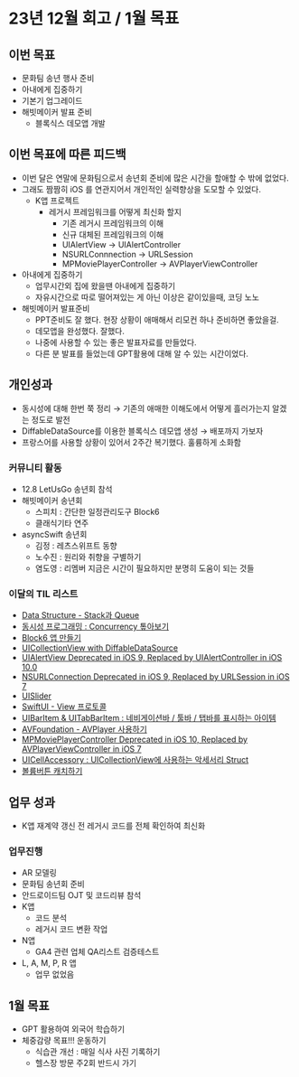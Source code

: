 # 23년 12월 회고 / 1월 목표


## 이번 목표

- 문화팀 송년 행사 준비
- 아내에게 집중하기
- 기본기 업그레이드
- 해빗메이커 발표 준비
    - 블록식스 데모앱 개발

## 이번 목표에 따른 피드백

- 이번 달은 연말에 문화팀으로서 송년회 준비에 많은 시간을 할애할 수 밖에 없었다.
- 그래도 짬짬히 iOS 를 연관지어서 개인적인 실력향상을 도모할 수 있었다.
    - K앱 프로젝트
        - 레거시 프레임워크를 어떻게 최신화 할지
            - 기존 레거시 프레임워크의 이해
            - 신규 대체된 프레임워크의 이해
            - UIAlertView → UIAlertController
            - NSURLConnnection → URLSession
            - MPMoviePlayerController → AVPlayerViewController
- 아내에게 집중하기
    - 업무시간외 집에 왔을땐 아내에게 집중하기
    - 자유시간으로 따로 떨어져있는 게 아닌 이상은 같이있을때, 코딩 노노
- 해빗메이커 발표준비
    - PPT준비도 잘 했다. 현장 상황이 애매해서 리모컨 하나 준비하면 좋았을걸.
    - 데모앱을 완성했다. 잘했다.
    - 나중에 사용할 수 있는 좋은 발표자료를 만들었다.
    - 다른 분 발표를 들었는데 GPT활용에 대해 알 수 있는 시간이었다.

## 개인성과

- 동시성에 대해 한번 쭉 정리 → 기존의 애매한 이해도에서 어떻게 흘러가는지 알겠는 정도로 발전
- DiffableDataSource를 이용한 블록식스 데모앱 생성 → 배포까지 가보자
- 프랑스어를 사용할 상황이 있어서 2주간 복기했다. 훌륭하게 소화함

### 커뮤니티 활동

- 12.8 LetUsGo 송년회 참석
- 해빗메이커 송년회
    - 스피치 : 간단한 일정관리도구 Block6
    - 클래식기타 연주
- asyncSwift 송년회
    - 김정 : 레츠스위프트 동향
    - 노수진 : 원리와 취향을 구별하기
    - 염도영 : 리멤버 지금은 시간이 필요하지만 분명히 도움이 되는 것들

### 이달의 TIL 리스트

- [Data Structure - Stack과 Queue](https://github.com/isGeekCode/TIL/blob/main/ComputerScience/cs_001_stackQeueue.md)
- [동시성 프로그래밍 : Concurrency 톺아보기](https://github.com/isGeekCode/TIL/blob/main/iOS-Concurrency/GCD_Total.md)
- [Block6 앱 만들기](https://github.com/isGeekCode/TIL/blob/main/Sample-App-List/sample_blockSix.md)
- [UICollectionView with DiffableDataSource](https://github.com/isGeekCode/TIL/blob/main/iOS-Framework-UIKit-UIResponder-UIView-UIScrollView/UICollectionView_30_Diffable.md)
- [UIAlertView Deprecated in iOS 9, Replaced by UIAlertController in iOS 10.0](https://github.com/isGeekCode/TIL/blob/main/iOS-Framework-Migration/AlertView.md)
- [NSURLConnection Deprecated in iOS 9, Replaced by URLSession in iOS 7](https://github.com/isGeekCode/TIL/blob/main/iOS-Framework-Migration/NSURLConnection.md)
- [UISlider](https://github.com/isGeekCode/TIL/blob/main/iOS-Framework-UIKit-UIResponder-UIView-UIControl/UIControl_UISlider.md)
- [SwiftUI - View 프로토콜](https://github.com/isGeekCode/TIL/blob/main/iOS-Framework-SwiftUI/SwiftUI_030_View.md)
- [UIBarItem & UITabBarItem : 네비게이션바 / 툴바 / 탭바를 표시하는 아이템](https://github.com/isGeekCode/TIL/blob/main/iOS-Framework-UIKit/UIBarItem_Guide.md)
- [AVFoundation - AVPlayer 사용하기](https://github.com/isGeekCode/TIL/blob/main/iOS-Foundation/AVFoundation_AVPlayer.md)
- [MPMoviePlayerController Deprecated in iOS 10, Replaced by AVPlayerViewController in iOS 7](https://github.com/isGeekCode/TIL/blob/main/iOS-Framework-Migration/MPMoviePlayer.md)
- [UICellAccessory : UICollectionView에 사용하는 악세서리 Struct](https://github.com/isGeekCode/TIL/blob/main/iOS-Framework-UIKit-UIResponder-UIView-UIScrollView/UICollectionView_41_-UICellAccessory.md)
- [볼륨버튼 캐치하기](https://github.com/isGeekCode/TIL/blob/main/iOS-Development/Detect_SystemVolume.md)

## 업무 성과

- K앱 재계약 갱신 전 레거시 코드를 전체 확인하여 최신화

### 업무진행

- AR 모델링
- 문화팀 송년회 준비
- 안드로이드팀 OJT 및 코드리뷰 참석
- K앱
    - 코드 분석
    - 레거시 코드 변환 작업
- N앱
    - GA4 관련 업체 QA리스트 검증테스트
- L, A, M, P, R 앱
    - 업무 없었음

## 1월 목표

- GPT 활용하여 외국어 학습하기
- 체중감량 목표!!! 운동하기
    - 식습관 개선 : 매일 식사 사진 기록하기
    - 헬스장 방문 주2회 반드시 가기
